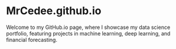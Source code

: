 # MrCedee.github.io
Welcome to my GitHub.io page, where I showcase my data science portfolio, featuring projects in machine learning, deep learning, and financial forecasting.
